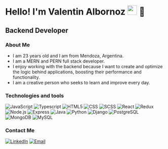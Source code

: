 <h1>Hello! I'm Valentin Albornoz <img src="https://raw.githubusercontent.com/iampavangandhi/iampavangandhi/master/gifs/Hi.gif" width="30px"> 🚀</h1>
<h2>Backend Developer </h2>


### About Me
- I am 23 years old and I am from Mendoza, Argentina.
- I am a MERN and PERN full stack developer.
- I enjoy working with the backend because I want to create and optimize the logic behind applications, boosting their performance and functionality.
- I am a creative person who seeks to learn and improve every day.



### Technologies and tools
  ![JavaScript](https://img.shields.io/badge/-JavaScript-333333?style=flat&logo=javascript)
  ![Typescript](https://img.shields.io/badge/-Typescript-333333?style=flat&logo=typescript)
  ![HTML5](https://img.shields.io/badge/-HTML5-333333?style=flat&logo=HTML5)
  ![CSS](https://img.shields.io/badge/-CSS-333333?style=flat&logo=CSS3&logoColor=1572B6)
  ![SCSS](https://img.shields.io/badge/-SCSS-333333?style=flat&logo=SASS&logoColor=CE6B9E)
  ![React](https://img.shields.io/badge/-React-333333?style=flat&logo=react)
  ![Redux](https://img.shields.io/badge/-Redux-333333?style=flat&logo=redux)
  <br/>
  ![Node.js](https://img.shields.io/badge/-Node.js-333333?style=flat&logo=node.js)
  ![Express](https://img.shields.io/badge/-Express-333333?style=flat&logo=express)
  ![Java](https://img.shields.io/badge/java-333333.svg?style=flat&logo=openjdk&logoColor=white)
  ![Python](https://img.shields.io/badge/python-333333?style=flat&logo=python&logoColor=ffdd54)
  ![Django](https://img.shields.io/badge/django-333333.svg?style=flat&logo=django&logoColor=green)
  ![PostgreSQL](https://img.shields.io/badge/-PostgreSQL-333333?style=flat&logo=postgresql)
  ![MongoDB](https://img.shields.io/badge/-MongoDB-333333?style=flat&logo=MongoDB)
  ![MySQL](https://shields.io/badge/MySQL-333333?style=flat&logo=mysql)

### Contact Me
  <a href="www.linkedin.com/in/valentinalbornoz"><img alt="LinkedIn" src="https://img.shields.io/badge/LinkedIn-Valentin%20Albornoz-blue?style=flat-square&logo=linkedin"></a>
  <a href="valeg486@gmail.com"><img alt="Email" src="https://img.shields.io/badge/Gmail-Valeg486@gmail.com-blue?style=flat-square&logo=gmail"></a> 

